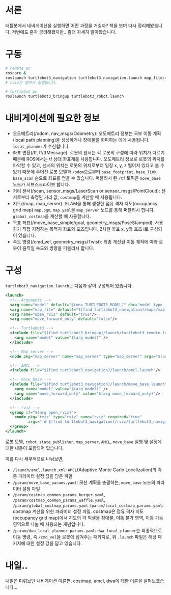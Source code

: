 # 서론
터틀봇에서 네비게이션을 실행하면 어떤 과정을 거칠까? 책을 보며 다시 정리해봤습니다. 저번에도 혼자 궁리해봤지만.. 좀더 자세히 알아왔습니다.

# 구동
```sh
# remote pc
roscore &
roslaunch turtlebot3_navigation turtlebot3_navigation.launch map_file:=$HOME/map.yaml
# rviz는 알아서 실행됩니다.
```

```sh
# turtlebot pc
roslaunch turtlebot3_bringup turtlebot3_robot.launch
```

# 내비게이션에 필요한 정보
- 오도메트리(/odom, nav_msgs/Odometry): 오도메트리 정보는 국부 이동 계획 (local path planning)을 생성하거나 장애물을 회피하는 데에 사용됩니다. `local_planner`가 수신합니다.
- 좌표 변환(/tf, tf/tfMessage): 로봇의 센서는 각 로봇의 구성에 따라 위치가 다르기 때문에 ROS에서는 tf 상대 좌표계를 사용합니다. 오도메트리 정보로 로봇의 위치를 파악할 수 있고, 센서의 위치는 로봇의 위치로부터 일정 x, y, z 떨어저 있다고 볼 수 있기 때문에 주어진 로봇 모델과 `/odom`으로부터 `base_footprint`, `base_link`, `base_scan` 순으로 좌표를 얻을 수 있습니다. 퍼블리시 된 `/tf` 토픽은 `move_base` 노드가 서브스크라이브 합니다.
- 거리 센서(/scan, sensor_msgs/LaserScan or sensor_msgs/PointCloud): 센서로부터 측정된 거리 값, `costmap`을 계산할 때 사용됩니다.
- 지도(/map, map_server): SLAM을 통해 생성한 점유 격자 지도(occupancy grid map) `map.pgm`, `map.yaml`을 `map_server` 노드를 통해 퍼블리시 합니다. `global_costmap`을 계산할 때 사용합니다.
- 목표 좌표(/move_base_simple/goal, geometry_msgs/PoseStamped): 사용자가 직접 지정하는 목적지 좌표와 포즈입니다. 2차원 좌표 x, y와 포즈 i로 구성되어 있습니다.
- 속도 명령(/cmd_vel, geometry_msgs/Twist): 최종 계산된 이동 궤적에 따라 로봇이 움직일 속도와 방향을 퍼블리시 합니다.

# 구성
`turtlebot3_navigation.launch`는 다음과 같이 구성되어 있습니다.

```xml
<launch>
  <!-- Arguments -->
  <arg name="model" default="$(env TURTLEBOT3_MODEL)" doc="model type [burger, waffle, waffle_pi]"/>
  <arg name="map_file" default="$(find turtlebot3_navigation)/maps/map.yaml"/>
  <arg name="open_rviz" default="true"/>
  <arg name="move_forward_only" default="false"/>

  <!-- Turtlebot3 -->
  <include file="$(find turtlebot3_bringup)/launch/turtlebot3_remote.launch">
    <arg name="model" value="$(arg model)" />
  </include>

  <!-- Map server -->
  <node pkg="map_server" name="map_server" type="map_server" args="$(arg map_file)"/>

  <!-- AMCL -->
  <include file="$(find turtlebot3_navigation)/launch/amcl.launch"/>

  <!-- move_base -->
  <include file="$(find turtlebot3_navigation)/launch/move_base.launch">
    <arg name="model" value="$(arg model)" />
    <arg name="move_forward_only" value="$(arg move_forward_only)"/>
  </include>

  <!-- rviz -->
  <group if="$(arg open_rviz)"> 
    <node pkg="rviz" type="rviz" name="rviz" required="true"
          args="-d $(find turtlebot3_navigation)/rviz/turtlebot3_navigation.rviz"/>
  </group>
</launch>
```

로봇 모델, `robot_state_publisher`, `map_server`, `AMCL`, `move_base` 실행 및 설정에 대한 내용이 포함되어 있습니다.

이를 다시 세부적으로 나눠보면,

- `/launch/amcl.launch.xml`: `AMCL`(Adaptive Monte Carlo Localization)의 각종 파라미터 설정 값을 담은 파일
- `/param/move_base_params.yaml`: 모션 계획을 총괄하는, `move_base` 노드의 파라미터 설정 파일
- `/param/costmap_common_params_burger.yaml`,
`/param/costmap_common_params_waffle.yaml`,
`/param/global_costmap_params.yaml`
`/param/local_costmap_params.yaml`: costmap 계산을 위한 파라미터 설정 파일. costmap은 점유 격자 지도(occupancy grid map)에서 지도의 각 픽셀을 장애물, 이동 불가 영역, 이동 가능 영역으로 나눌 때 사용되는 개념입니다.
- `/param/dwa_local_planner_params.yaml`: `dwa_local_planner`는 최종적으로 이동 명령, 즉 `/cmd_vel`을 로봇에 넘겨주는 패키지로, 위 `.launch` 파일은 해당 패키지에 대한 설정 값을 담고 있습니다.

# 내일..
내일은 미뤄놨던 내비게이션 이론편, costmap, amcl, dwa에 대한 이론을 살펴보겠습니다...